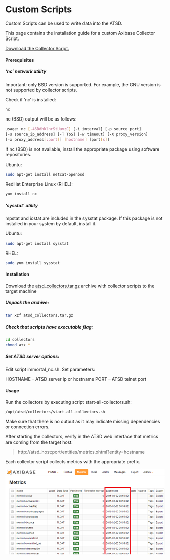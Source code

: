 # Custom Scripts

Custom Scripts can be used to write data into the ATSD.

This page contains the installation guide for a custom Axibase Collector Script.

[Download the Collector Script.](http://axibase.com/ftp/lz/atsd_collectors.tar.gz)

#### Prerequisites

##### ‘nc’ network utility

Important: only BSD version is supported. For example, the GNU version is not supported by collector scripts.

Check if ‘nc’ is installed:

```sh
nc
```

nc (BSD) output will be as follows:

```sh
usage: nc [-46DdhklnrStUuvzC] [-i interval] [-p source_port]
[-s source_ip_address] [-T ToS] [-w timeout] [-X proxy_version]
[-x proxy_address[:port]] [hostname] [port[s]]
```

If nc (BSD) is not available, install the appropriate package using software repositories.

Ubuntu:

```sh
sudo apt-get install netcat-openbsd
```

RedHat Enterprise Linux (RHEL):

```sh
yum install nc
```

##### ‘sysstat’ utility

mpstat and iostat are included in the sysstat package. If this package is not installed in your system by default, install it.

Ubuntu:

```sh
sudo apt-get install sysstat
```

RHEL:

```sh
sudo yum install sysstat
```

#### Installation

Download the [atsd_collectors.tar.gz](http://axibase.com/ftp/lz/atsd_collectors.tar.gz) archive with collector scripts to the target machine

##### Unpack the archive:

```sh
tar xzf atsd_collectors.tar.gz
```

##### Check that scripts have executable flag:

```sh
cd collectors
chmod a+x *
```

##### Set ATSD server options:

Edit script immortal_nc.sh. Set parameters:

HOSTNAME – ATSD server ip or hostname
PORT – ATSD telnet port

#### Usage

Run the collectors by executing script start-all-collectors.sh:

```sh
/opt/atsd/collectors/start-all-collectors.sh
```

Make sure that there is no output as it may indicate missing dependencies or connection errors.

After starting the collectors, verify in the ATSD web interface that metrics are coming from the target host.

> http://atsd_host:port/entities/metrics.xhtml?entity=hostname

Each collector script collects metrics with the appropriate prefix.

![](resources/collector-script-check.png)

